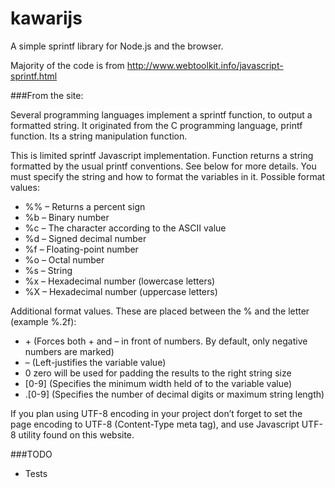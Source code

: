 kawarijs
========

A simple sprintf library for Node.js and the browser.

Majority of the code is from http://www.webtoolkit.info/javascript-sprintf.html

###From the site:

Several programming languages implement a sprintf function, to output a formatted string. It originated from the C programming language, printf function. Its a string manipulation function.

This is limited sprintf Javascript implementation. Function returns a string formatted by the usual printf conventions. See below for more details. You must specify the string and how to format the variables in it. Possible format values:

* %% – Returns a percent sign
* %b – Binary number
* %c – The character according to the ASCII value
* %d – Signed decimal number
* %f – Floating-point number
* %o – Octal number
* %s – String
* %x – Hexadecimal number (lowercase letters)
* %X – Hexadecimal number (uppercase letters)

Additional format values. These are placed between the % and the letter (example %.2f):

* \+ (Forces both + and – in front of numbers. By default, only negative numbers are marked)
* – (Left-justifies the variable value)
* 0 zero will be used for padding the results to the right string size
* \[0-9] (Specifies the minimum width held of to the variable value)
* .\[0-9] (Specifies the number of decimal digits or maximum string length)

If you plan using UTF-8 encoding in your project don’t forget to set the page encoding to UTF-8 (Content-Type meta tag), and use Javascript UTF-8 utility found on this website.

###TODO
* Tests